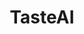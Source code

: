 ---
title: "TasteAI"
name: "TasteAI: Personal AI Assistant for Tasty Recipes"
one_liner: "AI Assistant for Tasty Recipes"
tech_stack: [
    "flask",
    "scikit-learn",
    "postgresql",
    "sqlalchemy",
    "python",
    "redis",
    "html",
    "css",
    "fullstack",
    "frontend",
    "backend",
]
tech: "Python, Flask, Postgresql, Redis, Scikit-learn"
start_date: "2017-09-24"
hackathon: "MHacks X"
header_link: "https://devpost.com/software/mhacksx-6dnma8"
github_link: "https://github.com/theCreedo/mhacksx"
devpost_link: "https://devpost.com/software/mhacksx-6dnma8"
youtube_embed_link:
image_link: "/images/projects/taste-ai-logo-374x222.png"
image_alt_txt: "Taste AI Logo"
footer_image: ""
footer_image_alt_txt:
---